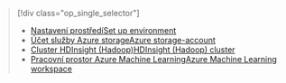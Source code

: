 > [!div class="op_single_selector"]
> * [<span data-ttu-id="c6608-101">Nastavení prostředí</span><span class="sxs-lookup"><span data-stu-id="c6608-101">Set up environment</span></span>](../articles/machine-learning/machine-learning-data-science-environment-setup.md)
> * [<span data-ttu-id="c6608-102">Účet služby Azure storage</span><span class="sxs-lookup"><span data-stu-id="c6608-102">Azure storage-account</span></span>](../articles/storage/common/storage-create-storage-account.md)
> * [<span data-ttu-id="c6608-103">Cluster HDInsight (Hadoop)</span><span class="sxs-lookup"><span data-stu-id="c6608-103">HDInsight (Hadoop) cluster</span></span>](../articles/machine-learning/machine-learning-data-science-customize-hadoop-cluster.md)
> * [<span data-ttu-id="c6608-104">Pracovní prostor Azure Machine Learning</span><span class="sxs-lookup"><span data-stu-id="c6608-104">Azure Machine Learning workspace</span></span>](../articles/machine-learning/machine-learning-create-workspace.md)
> 
> 


